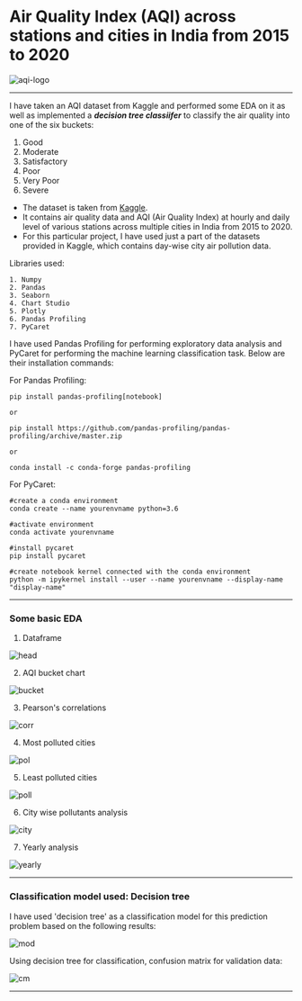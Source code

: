 # Air Quality Index (AQI) across stations and cities in India from 2015 to 2020

![aqi-logo][logo]

[logo]: https://github.com/adityarc19/aqi-india/blob/main/images/aqi-logo.jpeg?raw=true

------

I have taken an AQI dataset from Kaggle and performed some EDA on it as well as implemented a ***decision tree classiifer*** to classify the air quality into one of the six buckets:
 1. Good
 2. Moderate
 3. Satisfactory
 4. Poor
 5. Very Poor
 6. Severe

* The dataset is taken from [Kaggle](https://www.kaggle.com/rohanrao/air-quality-data-in-india).
* It contains air quality data and AQI (Air Quality Index) at hourly and daily level of various stations across multiple cities in India from 2015 to 2020.
* For this particular project, I have used just a part of the datasets provided in Kaggle, which contains day-wise city air pollution data.

Libraries used:
```
1. Numpy
2. Pandas
3. Seaborn
4. Chart Studio
5. Plotly
6. Pandas Profiling
7. PyCaret
```

I have used Pandas Profiling for performing exploratory data analysis and PyCaret for performing the machine learning classification task. Below are their installation commands:

For Pandas Profiling:
```
pip install pandas-profiling[notebook]

or

pip install https://github.com/pandas-profiling/pandas-profiling/archive/master.zip

or

conda install -c conda-forge pandas-profiling
```

For PyCaret:
```
#create a conda environment
conda create --name yourenvname python=3.6

#activate environment
conda activate yourenvname

#install pycaret
pip install pycaret

#create notebook kernel connected with the conda environment
python -m ipykernel install --user --name yourenvname --display-name "display-name"
```
---

### Some basic EDA

1. Dataframe

![head][a]

[a]: https://github.com/adityarc19/aqi-india/blob/main/images/df-head.png

2. AQI bucket chart

![bucket][b]

[b]: https://github.com/adityarc19/aqi-india/blob/main/images/aqi-bucket-chart.png

3. Pearson's correlations

![corr][c]

[c]: https://github.com/adityarc19/aqi-india/blob/main/images/pearson's-correlations.png

4. Most polluted cities

![pol][d]

[d]: https://github.com/adityarc19/aqi-india/blob/main/images/max_pol_cities.png

5. Least polluted cities

![poll][e]

[e]: https://github.com/adityarc19/aqi-india/blob/main/images/min_pol_cities.png

6. City wise pollutants analysis

![city][i]

[i]: https://github.com/adityarc19/aqi-india/blob/main/images/city-wise.png?raw=true

7. Yearly analysis 

![yearly][h]

[h]: https://github.com/adityarc19/aqi-india/blob/main/images/yearly-analysis.png?raw=true

---

### Classification model used: Decision tree

I have used 'decision tree' as a classification model for this prediction problem based on the following results:

![mod][f]

[f]: https://github.com/adityarc19/aqi-india/blob/main/images/model-comparisons.png

Using decision tree for classification, confusion matrix for validation data:

![cm][g]

[g]: https://github.com/adityarc19/aqi-india/blob/main/images/confusion-matrix.png


---












